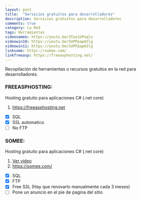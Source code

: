 ```yaml
---
layout: post
title:  "Servicios gratuitos para desarrolladores"
description: Servicios gratuitos para desarrolladores
comments: true
category: La Red
tags: Herramientas
videosomee: https://youtu.be/3Tue1UPaqlo
videowin10: https://youtu.be/SUPPpapA3lg
videowin11: https://youtu.be/SUPPpapA3lg
linksome: https://somee.com/
linkfreeasp: https://freeasphosting.net/
---
```

Recopilación de herramientas o recursos gratuitos en la red para desarrolladores.

### FREEASPHOSTING:
Hosting gratuito para aplicaciones C# (.net core)
1. <a target="_blank" href="{{ page.link2 }}">https://freeasphosting.net</a> 
- [x] SQL
- [x] SSL automatico
- [ ] No FTP

### SOMEE:
Hosting gratuito para aplicaciones C# (.net core)
1. <a target="_blank" href="{{ page.videosomee }}">Ver video</a> 
2. <a target="_blank" href="{{ page.linksome }}">https://somee.com/</a> 
- [x] SQL
- [x] FTP
- [x] Free SSL (Hay que renovarlo manualmente cada 3 meses)
- [ ] Pone un anuncio en el pie de pagina del sitio
